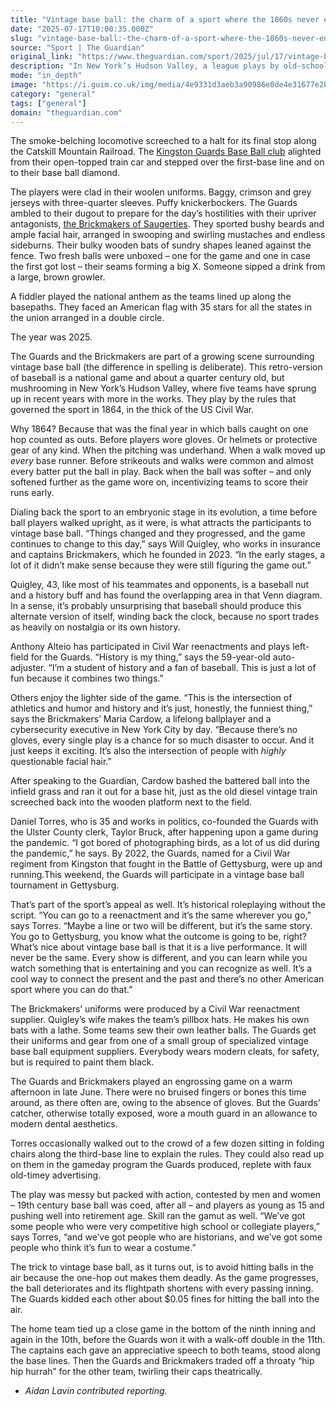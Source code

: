 ```yaml
---
title: "Vintage base ball: the charm of a sport where the 1860s never ended"
date: "2025-07-17T10:00:35.000Z"
slug: "vintage-base-ball:-the-charm-of-a-sport-where-the-1860s-never-ended"
source: "Sport | The Guardian"
original_link: "https://www.theguardian.com/sport/2025/jul/17/vintage-base-ball-the-charm-of-a-sport-where-the-1860s-never-ended"
description: "In New York’s Hudson Valley, a league plays by old-school rules – with underhand pitching, no gloves, and questionable facial hair – to revive the game’s early quirks The smoke-belching locomotive screeched to a halt for its final stop along the Catskill Mountain Railroad. The Kingston Guards Base Ball club alighted from their open-topped train car and stepped over the first-base line and on to their base ball diamond. The players were clad in their woolen uniforms. Baggy, crimson and grey jerseys with three-quarter sleeves. Puffy knickerbockers. The Guards ambled to their dugout to prepare for the day’s hostilities with their upriver antagonists, the Brickmakers of Saugerties. They sported bushy beards and ample facial hair, arranged in swooping and swirling mustaches and endless sideburns. Their bulky wooden bats of sundry shapes leaned against the fence. Two fresh balls were unboxed – one for the game and one in case the first got lost – their seams forming a big X. Someone sipped a drink from a large, brown growler. Aidan Lavin contributed reporting.  Continue reading..."
mode: "in_depth"
image: "https://i.guim.co.uk/img/media/4e9331d3aeb3a90986e0de4e31677e2ba19d47ab/339_0_1709_1368/master/1709.jpg?width=1200&height=630&quality=85&auto=format&fit=crop&precrop=40:21,offset-x50,offset-y0&overlay-align=bottom%2Cleft&overlay-width=100p&overlay-base64=L2ltZy9zdGF0aWMvb3ZlcmxheXMvdGctZGVmYXVsdC5wbmc&enable=upscale&s=6af34013704048d3ecfead17676f40a7"
category: "general"
tags: ["general"]
domain: "theguardian.com"
---
```

<div id="readability-page-1" class="page"><div id="maincontent"><p><span>T</span>he smoke-belching locomotive screeched to a halt for its final stop along the Catskill Mountain Railroad. The <a href="https://www.kingstonguards.com/" data-link-name="in body link">Kingston Guards Base Ball club</a> alighted from their open-topped train car and stepped over the first-base line and on to their base ball diamond.</p><p>The players were clad in their woolen uniforms. Baggy, crimson and grey jerseys with three-quarter sleeves. Puffy knickerbockers. The Guards ambled to their dugout to prepare for the day’s hostilities with their upriver antagonists, <a href="https://www.instagram.com/saugertiesvbbc?hl=en" data-link-name="in body link">the Brickmakers of Saugerties</a>. They sported bushy beards and ample facial hair, arranged in swooping and swirling mustaches and endless sideburns. Their bulky wooden bats of sundry shapes leaned against the fence. Two fresh balls were unboxed – one for the game and one in case the first got lost – their seams forming a big X. Someone sipped a drink from a large, brown growler.</p><p>A fiddler played the national anthem as the teams lined up along the basepaths. They faced an American flag with 35 stars for all the states in the union arranged in a double circle.</p><p>The year was 2025.</p><p>The Guards and the Brickmakers are part of a growing scene surrounding vintage base ball (the difference in spelling is deliberate). This retro-version of baseball is a national game and about a quarter century old, but mushrooming in New York’s Hudson Valley, where five teams have sprung up in recent years with more in the works. They play by the rules that governed the sport in 1864, in the thick of the US Civil War.</p><p>Why 1864? Because that was the final year in which balls caught on one hop counted as outs. Before players wore gloves. Or helmets or protective gear of any kind. When the pitching was underhand. When a walk moved up <em>every </em>base runner. Before strikeouts and walks were common and almost every batter put the ball in play. Back when the ball was softer – and only softened further as the game wore on, incentivizing teams to score their runs early.</p><p>Dialing back the sport to an embryonic stage in its evolution, a time before ball players walked upright, as it were, is what attracts the participants to vintage base ball. “Things changed and they progressed, and the game continues to change to this day,” says Will Quigley, who works in insurance and captains Brickmakers, which he founded in 2023. “In the early stages, a lot of it didn’t make sense because they were still figuring the game out.”</p><p>Quigley, 43, like most of his teammates and opponents, is a baseball nut and a history buff and has found the overlapping area in that Venn diagram. In a sense, it’s probably unsurprising that baseball should produce this alternate version of itself, winding back the clock, because no sport trades as heavily on nostalgia or its own history.</p><p>Anthony Alteio has participated in Civil War reenactments and plays left-field for the Guards. “History is my thing,” says the 59-year-old auto-adjuster. “I’m a student of history and a fan of baseball. This is just a lot of fun because it combines two things.”</p><p>Others enjoy the lighter side of the game. “This is the intersection of athletics and humor and history and it’s just, honestly, the funniest thing,” says the Brickmakers’ Maria Cardow, a lifelong ballplayer and a cybersecurity executive in New York City by day. “Because there’s no gloves, every single play is a chance for so much disaster to occur. And it just keeps it exciting. It’s also the intersection of people with <em>highly</em> questionable facial hair.”</p><p>After speaking to the Guardian, Cardow bashed the battered ball into the infield grass and ran it out for a base hit, just as the old diesel vintage train screeched back into the wooden platform next to the field.</p><p>Daniel Torres, who is 35 and works in politics, co-founded the Guards with the Ulster County clerk, Taylor Bruck, after happening upon a game during the pandemic. “I got bored of photographing birds, as a lot of us did during the pandemic,” he says. By 2022, the Guards, named for a Civil War regiment from Kingston that fought in the Battle of Gettysburg, were up and running.This weekend, the Guards will participate in a vintage base ball tournament in Gettysburg.</p><p>That’s part of the sport’s appeal as well. It’s historical roleplaying without the script. “You can go to a reenactment and it’s the same wherever you go,” says Torres. “Maybe a line or two will be different, but it’s the same story. You go to Gettysburg, you know what the outcome is going to be, right? What’s nice about vintage base ball is that it is a live performance. It will never be the same. Every show is different, and you can learn while you watch something that is entertaining and you can recognize as well. It’s a cool way to connect the present and the past and there’s no other American sport where you can do that.”</p><p>The Brickmakers’ uniforms were produced by a Civil War reenactment supplier. Quigley’s wife makes the team’s pillbox hats. He makes his own bats with a lathe. Some teams sew their own leather balls. The Guards get their uniforms and gear from one of a small group of specialized vintage base ball equipment suppliers. Everybody wears modern cleats, for safety, but is required to paint them black.</p><p>The Guards and Brickmakers played an engrossing game on a warm afternoon in late June. There were no bruised fingers or bones this time around, as there often are, owing to the absence of gloves. But the Guards’ catcher, otherwise totally exposed, wore a mouth guard in an allowance to modern dental aesthetics.</p><p>Torres occasionally walked out to the crowd of a few dozen sitting in folding chairs along the third-base line to explain the rules. They could also read up on them in the gameday program the Guards produced, replete with faux old-timey advertising.</p><p>The play was messy but packed with action, contested by men and women – 19th century base ball was coed, after all – and players as young as 15 and pushing well into retirement age. Skill ran the gamut as well. “We’ve got some people who were very competitive high school or collegiate players,” says Torres, “and we’ve got people who are historians, and we’ve got some people who think it’s fun to wear a costume.”</p><p>The trick to vintage base ball, as it turns out, is to avoid hitting balls in the air because the one-hop out makes them deadly. As the game progresses, the ball deteriorates and its flightpath shortens with every passing inning. The Guards kidded each other about $0.05 fines for hitting the ball into the air.</p><p>The home team tied up a close game in the bottom of the ninth inning and again in the 10th, before the Guards won it with a walk-off double in the 11th. The captains each gave an appreciative speech to both teams, stood along the base lines. Then the Guards and Brickmakers traded off a throaty “hip hip hurrah” for the other team, twirling their caps theatrically.</p><ul>
 <li>
  <p><em>Aidan Lavin contributed reporting.</em></p></li>
</ul></div></div>